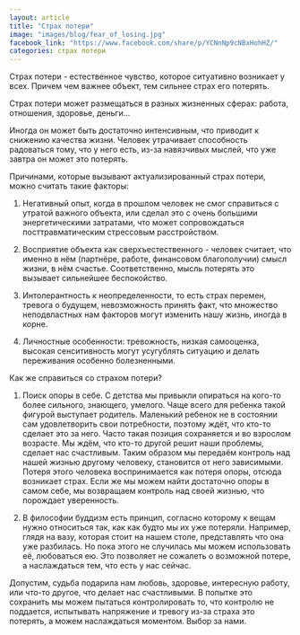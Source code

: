 ```yaml
---
layout: article
title: "Страх потери"
image: "images/blog/fear_of_losing.jpg"
facebook_link: "https://www.facebook.com/share/p/YCNnNp9cNBxHohHZ/"
categories: страх потери
---
```


Страх потери - естественное чувство, которое ситуативно возникает у всех. Причем чем важнее объект, тем сильнее страх его потерять.

<!--more-->

Страх потери может размещаться в разных жизненных сферах: работа, отношения, здоровье, деньги...

Иногда он может быть достаточно интенсивным, что приводит к снижению качества жизни. Человек утрачивает способность радоваться тому, что у него есть, из-за навязчивых мыслей, что уже завтра он может это потерять.

Причинами, которые вызывают актуализированный страх потери, можно считать такие факторы:

1. Негативный опыт, когда в прошлом человек не смог справиться с утратой важного объекта, или сделал это с очень большими энергетическими затратами, что может сопровождаться посттравматическим стрессовым расстройством.

2. Восприятие объекта как сверхъестественного - человек считает, что именно в нём (партнёре, работе, финансовом благополучии) смысл жизни, в нём счастье. Соответственно, мысль потерять это вызывает сильнейшее беспокойство.

3. Интолерантность к неопределенности, то есть страх перемен, тревога о будущем, невозможность принять факт, что множество неподвластных нам факторов могут изменить нашу жизнь, иногда в корне.

4. Личностные особенности: тревожность, низкая самооценка, высокая сенситивность могут усугублять ситуацию и делать переживания особенно болезненными.

Как же справиться со страхом потери?

1. Поиск опоры в себе. С детства мы привыкли опираться на кого-то более сильного, знающего, умелого. Чаще всего для ребенка такой фигурой выступает родитель. Маленький ребенок не в состоянии сам удовлетворить свои потребности, поэтому ждёт, что кто-то сделает это за него. Часто такая позиция сохраняется и во взрослом возрасте. Мы ждём, что кто-то другой решит наши проблемы, сделает нас счастливым. Таким образом мы передаём контроль над нашей жизнью другому человеку, становится от него зависимыми. Потеря этого человека воспринимается как потеря опоры, отсюда возникает страх. Если же мы можем найти достаточно опоры в самом себе, мы возвращаем контроль над своей жизнью, что порождает уверенность.

2. В философии буддизм есть принцип, согласно которому к вещам нужно относиться так, как как будто мы их уже потеряли. Например, глядя на вазу, которая стоит на нашем столе, представлять что она уже разбилась. Но пока этого не случилась мы можем использовать её, любоваться ею. Это позволяет не сожалеть о возможной потере, а наслаждаться тем, что есть у нас сейчас.

Допустим, судьба подарила нам любовь, здоровье, интересную работу, или что-то другое, что делает нас счастливыми. В попытке это сохранить мы можем пытаться контролировать то, что контролю не поддается, испытывать напряжение и тревогу из-за страха это потерять, а можем наслаждаться моментом. Выбор за нами.